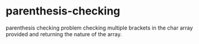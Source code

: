 # parenthesis-checking
parenthesis checking problem checking multiple brackets in the char array provided and returning the nature of the array.
